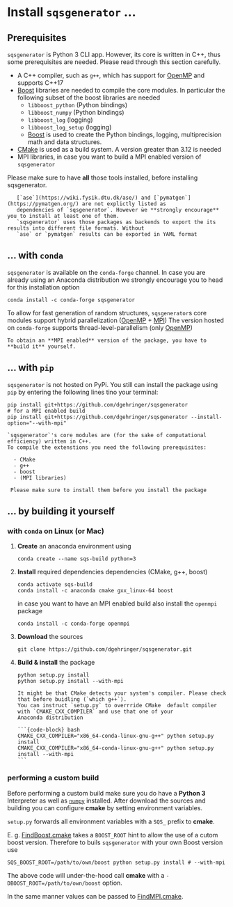 
# Install `sqsgenerator` ...

## Prerequisites
 
`sqsgenerator` is Python 3 CLI app. However, its core is written in C++, thus some prerequisites are needed. Please read
through this section carefully.

  - A C++ compiler, such as `g++`, which has support for [OpenMP](https://www.openmp.org/) and supports C++17
  - [Boost](https://www.boost.org/) libraries are needed to compile the core modules. In particular the following subset of the boost libraries are needed
    - `libboost_python` (Python bindings)
    - `libboost_numpy` (Python bindings)
    - `libboost_log` (logging)
    - `libboost_log_setup` (logging)
    - [Boost](https://www.boost.org/) is used to create the Python bindings, logging, multiprecision math and data structures.
  - [CMake](https://cmake.org/) is used as a build system. A version greater than 3.12 is needed
  - MPI libraries, in case you want to build a MPI enabled version of `sqsgenerator`

Please make sure to have **all** those tools installed, before installing sqsgenerator.

```{note}
   [`ase`](https://wiki.fysik.dtu.dk/ase/) and [`pymatgen`](https://pymatgen.org/) are not explictly listed as
   dependencies of `sqsgenerator`. However ẁe **strongly encourage** you to install at least one of them.
   `sqsgenerator` uses those packages as backends to export the its results into different file formats. Without
   `ase` or `pymatgen` results can be exported in YAML format
```

## ... with `conda`

`sqsgenerator` is available on the `conda-forge` channel. In case you are already using an Anaconda distribution we 
strongly encourage you to head for this installation option

```{code-block} bash
conda install -c conda-forge sqsgenerator
```

To allow for fast generation of random structures, `sqsgenerator`s core modules support hybrid parallelization ([OpenMP](https://www.openmp.org) + [MPI](https://www.mpi-forum.org/))
The version hosted on `conda-forge` supports thread-level-parallelism (only [OpenMP](https://www.openmp.org))

```{note}
To obtain an **MPI enabled** version of the package, you have to **build it** yourself.
```


## ... with `pip`

`sqsgenerator` is not hosted on PyPi. You still can install the package using `pip` by entering the following lines 
tino your terminal:

```{code-block} bash
pip install git+https://github.com/dgehringer/sqsgenerator
# for a MPI enabled build
pip install git+https://github.com/dgehringer/sqsgenerator --install-option="--with-mpi"
```

```{note} 
`sqsgenerator`'s core modules are (for the sake of computational efficiency) written in C++. 
To compile the extenstions you need the following prerequisites:

  - CMake
  - g++
  - boost
  - (MPI libraries)
  
 Please make sure to install them before you install the package
```

## ... by building it yourself

### with `conda` on Linux (or  Mac)

1. **Create** an anaconda environment using

    ```{code-block} bash
    conda create --name sqs-build python=3
    ```

2. **Install** required dependencies dependencies (CMake, g++, boost)
    ```{code-block} bash
    conda activate sqs-build
    conda install -c anaconda cmake gxx_linux-64 boost
    ```
    in case you want to have an MPI enabled build also install the `openmpi` package
    ```{code-block} bash
    conda install -c conda-forge openmpi
    ```

3. **Download** the sources

   ```{code-block} bash
   git clone https://github.com/dgehringer/sqsgenerator.git
   ```

4. **Build & install** the package<br>

    ```{code-block} bash
    python setup.py install
    python setup.py install --with-mpi
    ```

    ````{warning}
    It might be that CMake detects your system's compiler. Please check that before buidling (`which g++`).
    You can instruct `setup.py` to overrride CMake  default compiler with `CMAKE_CXX_COMPILER` and use that one of your 
    Anaconda distribution 

    ```{code-block} bash
    CMAKE_CXX_COMPILER="x86_64-conda-linux-gnu-g++" python setup.py install 
    CMAKE_CXX_COMPILER="x86_64-conda-linux-gnu-g++" python setup.py install --with-mpi
    ```
    ````

### performing a custom build

Before performing a custom build make sure you do have a **Python 3** Interpreter as well as 
[`numpy`](https://numpy.org/) installed.
After download the sources and building you can configure **cmake** by setting environment variables.

`setup.py` forwards all environment variables with a `SQS_` prefix to **cmake**.

E. g. [FindBoost.cmake](https://cmake.org/cmake/help/latest/module/FindBoost.html#hints) takes a `BOOST_ROOT` hint to allow
the use of a cutom boost version. Therefore to buils `sqsgenerator` with your own Boost version use 

   ```{code-block} bash
   SQS_BOOST_ROOT=/path/to/own/boost python setup.py install # --with-mpi
   ```

The above code will under-the-hood call **cmake** with a `-DBOOST_ROOT=/path/to/own/boost` option.

In the same manner values can be passed to [FindMPI.cmake](https://cmake.org/cmake/help/latest/module/FindMPI.html).